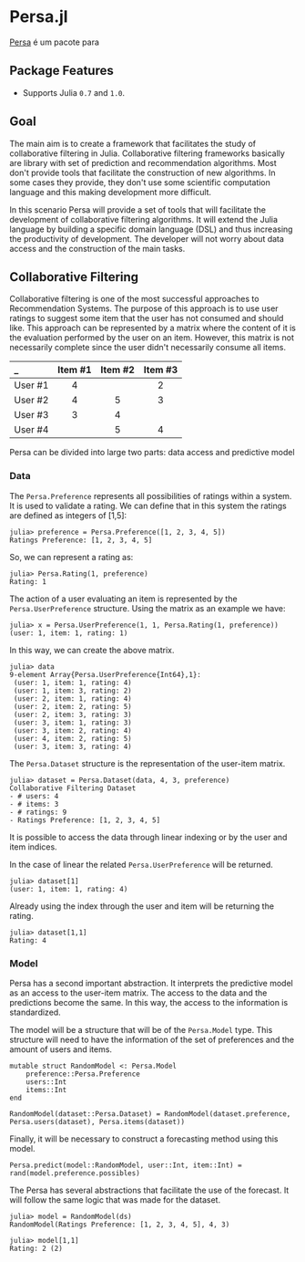# Persa.jl

[Persa](https://github.com/JuliaRecsys/Persa.jl) é um pacote para

## Package Features

- Supports Julia `0.7` and `1.0`.

## Goal

The main aim is to create a framework that facilitates the study of collaborative filtering in Julia.
Collaborative filtering frameworks basically are library with set of prediction and recommendation algorithms.
Most don't provide tools that facilitate the construction of new algorithms.
In some cases they provide, they don't use some scientific computation language and this making development more difficult.

In this scenario Persa will provide a set of tools that will facilitate the development of collaborative filtering algorithms.
It will extend the Julia language by building a specific domain language (DSL) and thus increasing the productivity of development.
The developer will not worry about data access and the construction of the main tasks.

## Collaborative Filtering

Collaborative filtering is one of the most successful approaches to Recommendation Systems.
The purpose of this approach is to use user ratings to suggest some item that the user has not consumed and should like.
This approach can be represented by a matrix where the content of it is the evaluation performed by the user on an item.
However, this matrix is not necessarily complete since the user didn't necessarily consume all items.

| _        |  Item #1 |  Item #2 |  Item #3 |
|:---------|:--------:|:--------:|:--------:|
|  User #1 |    4     |          |    2     |
|  User #2 |    4     |    5     |    3     |
|  User #3 |    3     |    4     |          |
|  User #4 |          |    5     |    4     |

Persa can be divided into large two parts: data access and predictive model

### Data

The ```Persa.Preference``` represents all possibilities of ratings within a system.
It is used to validate a rating.
We can define that in this system the ratings are defined as integers of [1,5]:

```
julia> preference = Persa.Preference([1, 2, 3, 4, 5])
Ratings Preference: [1, 2, 3, 4, 5]
```

So, we can represent a rating as:

```
julia> Persa.Rating(1, preference)
Rating: 1
```

The action of a user evaluating an item is represented by the ```Persa.UserPreference``` structure.
Using the matrix as an example we have:

```
julia> x = Persa.UserPreference(1, 1, Persa.Rating(1, preference))
(user: 1, item: 1, rating: 1)
```

In this way, we can create the above matrix.

```
julia> data
9-element Array{Persa.UserPreference{Int64},1}:
 (user: 1, item: 1, rating: 4)
 (user: 1, item: 3, rating: 2)
 (user: 2, item: 1, rating: 4)
 (user: 2, item: 2, rating: 5)
 (user: 2, item: 3, rating: 3)
 (user: 3, item: 1, rating: 3)
 (user: 3, item: 2, rating: 4)
 (user: 4, item: 2, rating: 5)
 (user: 3, item: 3, rating: 4)
```

The ```Persa.Dataset``` structure is the representation of the user-item matrix.

```
julia> dataset = Persa.Dataset(data, 4, 3, preference)
Collaborative Filtering Dataset
- # users: 4
- # items: 3
- # ratings: 9
- Ratings Preference: [1, 2, 3, 4, 5]
```

It is possible to access the data through linear indexing or by the user and item indices.

In the case of linear the related ```Persa.UserPreference``` will be returned.
```
julia> dataset[1]
(user: 1, item: 1, rating: 4)
```

Already using the index through the user and item will be returning the rating.
```
julia> dataset[1,1]
Rating: 4
```

### Model

Persa has a second important abstraction.
It interprets the predictive model as an access to the user-item matrix.
The access to the data and the predictions become the same.
In this way, the access to the information is standardized.

The model will be a structure that will be of the ```Persa.Model``` type.
This structure will need to have the information of the set of preferences and the amount of users and items.
```
mutable struct RandomModel <: Persa.Model
    preference::Persa.Preference
    users::Int
    items::Int
end

RandomModel(dataset::Persa.Dataset) = RandomModel(dataset.preference, Persa.users(dataset), Persa.items(dataset))
```

Finally, it will be necessary to construct a forecasting method using this model.
```
Persa.predict(model::RandomModel, user::Int, item::Int) = rand(model.preference.possibles)
```

The Persa has several abstractions that facilitate the use of the forecast. It will follow the same logic that was made for the dataset.
```
julia> model = RandomModel(ds)
RandomModel(Ratings Preference: [1, 2, 3, 4, 5], 4, 3)

julia> model[1,1]
Rating: 2 (2)
```
